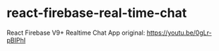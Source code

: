 # react-firebase-real-time-chat
React Firebase V9+ Realtime Chat App
original: https://youtu.be/0gLr-pBIPhI
